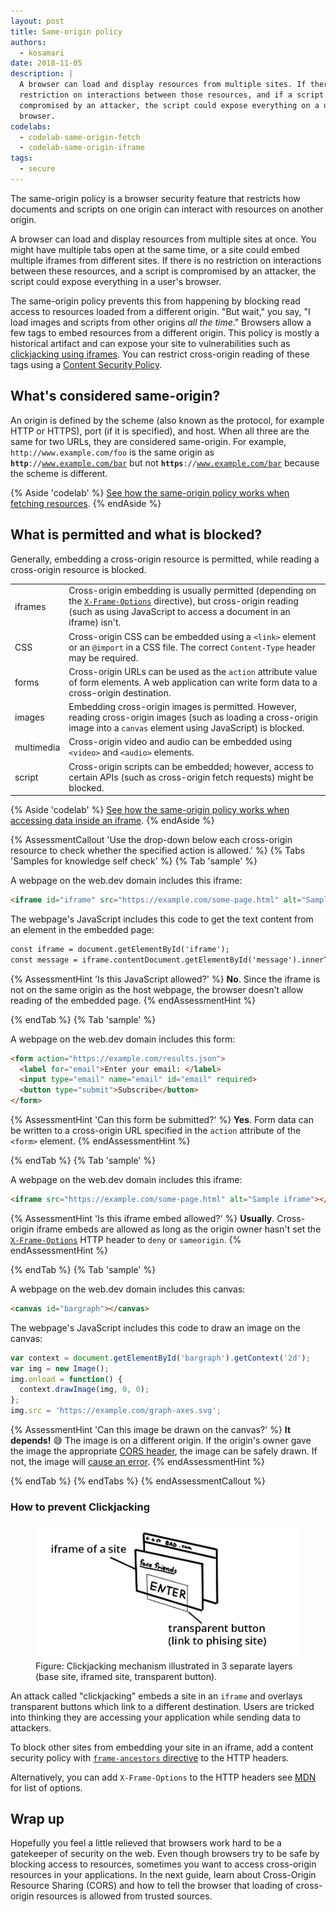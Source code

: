 ```yaml
---
layout: post
title: Same-origin policy
authors:
  - kosamari
date: 2018-11-05
description: |
  A browser can load and display resources from multiple sites. If there is no
  restriction on interactions between those resources, and if a script is
  compromised by an attacker, the script could expose everything on a user's
  browser.
codelabs:
  - codelab-same-origin-fetch
  - codelab-same-origin-iframe
tags:
  - secure
---
```


The same-origin policy is a browser security feature that restricts how
documents and scripts on one origin can interact with resources
on another origin.

A browser can load and display resources from multiple sites at once. You might have
multiple tabs open at the same time, or a site could embed multiple iframes from
different sites. If there is no restriction on interactions between these
resources, and a script is compromised by an attacker, the script could
expose everything in a user's browser.

The same-origin policy prevents this from happening by blocking read access to
resources loaded from a different origin. "But wait," you say, "I load images
and scripts from other origins _all the time_." Browsers allow a few tags to
embed resources from a different origin. This policy is mostly a historical
artifact and can expose your site to vulnerabilities such as [clickjacking using
iframes](#how-to-prevent-clickjacking). You can restrict cross-origin reading
of these tags using a [Content Security
Policy](https://developers.google.com/web/fundamentals/security/csp/).

## What's considered same-origin?

An origin is defined by the scheme (also known as the  protocol, for example
HTTP or HTTPS), port (if it is specified), and host. When all three are the same
for two URLs, they are considered same-origin. For example,
`http://www.example.com/foo` is the same origin as
<code><strong>http</strong>://www.example.com/bar</code>
but not <code><strong>https</strong>://www.example.com/bar</code>
because the scheme is different.

{% Aside 'codelab' %}
[See how the same-origin policy works when fetching resources](/codelab-same-origin-fetch).
{% endAside %}

## What is permitted and what is blocked?

Generally, embedding a cross-origin resource is permitted, while reading a
cross-origin resource is blocked.

<div class="w-table-wrapper">
  <table>
    <tbody>
    <tr>
      <td>iframes</td>
      <td>
        Cross-origin embedding is usually permitted (depending on the <code><a href="https://developer.mozilla.org/en-US/docs/Web/HTTP/Headers/X-Frame-Options" rel="noopener">X-Frame-Options</a></code> directive), but cross-origin reading (such as using JavaScript to access a document in an iframe) isn't.
      </td>
    </tr>
    <tr>
      <td>CSS</td>
      <td>
        Cross-origin CSS can be embedded using a <code>&lt;link&gt;</code> element or an <code>@import</code> in a CSS file. The correct <code>Content-Type</code> header may be required.
      </td>
    </tr>
    <tr>
      <td>forms</td>
      <td>
        Cross-origin URLs can be used as the <code>action</code> attribute value of form elements. A web application can write form data to a cross-origin destination.
      </td>
    </tr>
    <tr>
      <td>images</td>
      <td>
        Embedding cross-origin images is permitted. However, reading cross-origin images (such as loading a cross-origin image into a <code>canvas</code> element using JavaScript) is blocked.
      </td>
    </tr>
    <tr>
      <td>multimedia</td>
      <td>
        Cross-origin video and audio can be embedded using <code>&lt;video&gt;</code> and <code>&lt;audio&gt;</code> elements.
      </td>
    </tr>
    <tr>
      <td>script</td>
      <td>
        Cross-origin scripts can be embedded; however, access to certain APIs (such as cross-origin fetch requests) might be blocked.
      </td>
    </tr>
    </tbody>
  </table>
</div>

{% Aside 'codelab' %}
[See how the same-origin policy works when accessing data inside an iframe](/codelab-same-origin-iframe).
{% endAside %}

{% AssessmentCallout 'Use the drop-down below each cross-origin resource to check whether the specified action is allowed.' %}
{% Tabs 'Samples for knowledge self check' %}
{% Tab 'sample' %}

A webpage on the web.dev domain includes this iframe:

```html
<iframe id="iframe" src="https://example.com/some-page.html" alt="Sample iframe"></iframe>
```

The webpage's JavaScript includes this code to get the text content from an element in the embedded page:

```html
const iframe = document.getElementById('iframe');
const message = iframe.contentDocument.getElementById('message').innerText;
```

{% AssessmentHint 'Is this JavaScript allowed?' %}
**No**. Since the iframe is not on the same origin as the host webpage,
the browser doesn't allow reading of the embedded page.
{% endAssessmentHint %}

{% endTab %}
{% Tab 'sample' %}

A webpage on the web.dev domain includes this form:

```html
<form action="https://example.com/results.json">
  <label for="email">Enter your email: </label>
  <input type="email" name="email" id="email" required>
  <button type="submit">Subscribe</button>
</form>
```

{% AssessmentHint 'Can this form be submitted?' %}
**Yes**. Form data can be written to a cross-origin URL specified
in the `action` attribute of the `<form>` element.
{% endAssessmentHint %}

{% endTab %}
{% Tab 'sample' %}

A webpage on the web.dev domain includes this iframe:

```html
<iframe src="https://example.com/some-page.html" alt="Sample iframe"></iframe>
```

{% AssessmentHint 'Is this iframe embed allowed?' %}
**Usually**. Cross-origin iframe embeds are allowed
as long as the origin owner hasn't set the
[`X-Frame-Options`](https://developer.mozilla.org/en-US/docs/Web/HTTP/Headers/X-Frame-Options)
HTTP header to `deny` or `sameorigin`.
{% endAssessmentHint %}

{% endTab %}
{% Tab 'sample' %}

A webpage on the web.dev domain includes this canvas:

```html
<canvas id="bargraph"></canvas>
```

The webpage's JavaScript includes this code to draw an image on the canvas:

```js
var context = document.getElementById('bargraph').getContext('2d');
var img = new Image();
img.onload = function() {
  context.drawImage(img, 0, 0);
};
img.src = 'https://example.com/graph-axes.svg';
```

{% AssessmentHint 'Can this image be drawn on the canvas?' %}
**It depends!** 😅 The image is on a different origin.
If the origin's owner gave the image the appropriate
[CORS header](/cross-origin-resource-sharing),
the image can be safely drawn. If not, the image will
[cause an error](https://developer.mozilla.org/en-US/docs/Web/HTML/CORS_enabled_image#What_is_a_.22tainted.22_canvas.3F).
{% endAssessmentHint %}

{% endTab %}
{% endTabs %}
{% endAssessmentCallout %}

### How to prevent Clickjacking

<figure class="w-figure w-figure--inline-right">
  <img src="./clickjacking.png" alt="clickjacking">
  <figcaption class="w-figcaption">
    Figure: Clickjacking mechanism illustrated in 3 separate layers (base site,
    iframed site, transparent button).
  </figcaption>
</figure>

An attack called "clickjacking" embeds a site in an `iframe` and overlays
transparent buttons which link to a different destination. Users are tricked
into thinking they are accessing your application while sending data to
attackers.

To block other sites from embedding your site in an iframe, add a content
security policy with [`frame-ancestors`
directive](https://developer.mozilla.org/en-US/docs/Web/HTTP/Headers/Content-Security-Policy/frame-ancestors)
to the HTTP headers.

Alternatively, you can add `X-Frame-Options` to the HTTP headers see
[MDN](https://developer.mozilla.org/en-US/docs/Web/HTTP/Headers/X-Frame-Options)
for list of options.

## Wrap up

Hopefully you feel a little relieved that browsers work hard to be a gatekeeper
of security on the web. Even though browsers try to be safe by blocking access
to resources, sometimes you want to access cross-origin resources in your
applications. In the next guide, learn about Cross-Origin Resource Sharing
(CORS) and how to tell the browser that loading of cross-origin resources is
allowed from trusted sources.
